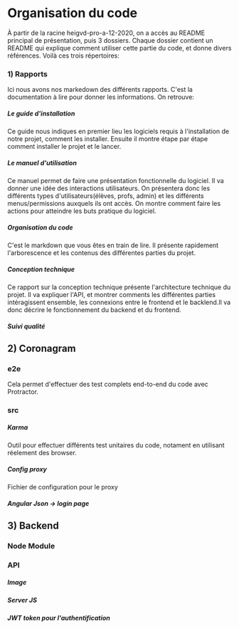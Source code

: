 # Organisation du code

À partir de la racine heigvd-pro-a-12-2020, on a accès au README principal de présentation, puis 3 dossiers. Chaque dossier contient un README qui explique comment utiliser cette partie du code, et donne divers références. Voilà ces trois répertoires:

### 1) Rapports
Ici nous avons nos markedown des différents rapports. C'est la documentation à lire pour donner les informations. On retrouve:

##### Le guide d'installation
Ce guide nous indiques en premier lieu les logiciels requis à l'installation de notre projet, comment les installer. Ensuite il montre étape par étape comment installer le projet et le lancer.

##### Le manuel d'utilisation
Ce manuel permet de faire une présentation fonctionnelle du logiciel. Il va donner une idée des interactions utilisateurs. On présentera donc les différents types d'utilisateurs(élèves, profs, admin) et les différents menus/permissions auxquels ils ont accès. On montre comment faire les actions pour atteindre les buts pratique du logiciel.

##### Organisation du code
C'est le markdown que vous êtes en train de lire. Il présente rapidement l'arborescence et les contenus des différentes parties du projet.

##### Conception technique
Ce rapport sur la conception technique présente l'architecture technique du projet. Il va expliquer l'API, et montrer comments les différentes parties intéragissent ensemble, les connexions entre le frontend et le backlend.Il va donc décrire le fonctionnement du backend et du frontend.


##### Suivi qualité


## 2) Coronagram

### e2e
Cela permet d'effectuer des test complets end-to-end du code avec Protractor.

### src

##### Karma
Outil pour effectuer différents test unitaires du code, notament en utilisant réelement des browser.

##### Config proxy
Fichier de configuration pour le proxy

##### Angular Json -> login page

## 3) Backend

### Node Module
### API

##### Image
##### Server JS
##### JWT token pour l'authentification

